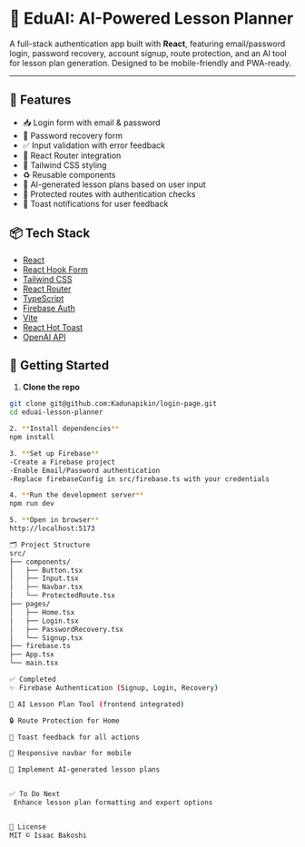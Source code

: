 # 🔐 EduAI: AI-Powered Lesson Planner

A full-stack authentication app built with **React**, featuring email/password login, password recovery, account signup, route protection, and an AI tool for lesson plan generation. Designed to be mobile-friendly and PWA-ready.

---

## 🚀 Features

- 📥 Login form with email & password
- 🔁 Password recovery form
- ✅ Input validation with error feedback
- 🔄 React Router integration
- 💅 Tailwind CSS styling
- ♻️ Reusable components
- 🤖 AI-generated lesson plans based on user input
- 🔐 Protected routes with authentication checks
- 🔔 Toast notifications for user feedback


## 📦 Tech Stack

- [React](https://reactjs.org/)
- [React Hook Form](https://react-hook-form.com/)
- [Tailwind CSS](https://tailwindcss.com/)
- [React Router](https://reactrouter.com/)
- [TypeScript](https://www.typescriptlang.org/)
- [Firebase Auth](https://firebase.google.com/products/auth)
- [Vite](https://vitejs.dev/)
- [React Hot Toast](https://react-hot-toast.com/)
- [OpenAI API](https://platform.openai.com/docs/introduction)


## 🔧 Getting Started

1. **Clone the repo**
```bash
git clone git@github.com:Kadunapikin/login-page.git
cd eduai-lesson-planner

2. **Install dependencies**
npm install

3. **Set up Firebase**
-Create a Firebase project
-Enable Email/Password authentication
-Replace firebaseConfig in src/firebase.ts with your credentials

4. **Run the development server**
npm run dev

5. **Open in browser**
http://localhost:5173

🗂️ Project Structure
src/
├── components/
│   ├── Button.tsx
│   ├── Input.tsx
│   ├── Navbar.tsx
│   └── ProtectedRoute.tsx
├── pages/
│   ├── Home.tsx
│   ├── Login.tsx
│   ├── PasswordRecovery.tsx
│   └── Signup.tsx
├── firebase.ts
├── App.tsx
└── main.tsx

✅ Completed
✨ Firebase Authentication (Signup, Login, Recovery)

🧠 AI Lesson Plan Tool (frontend integrated)

🔒 Route Protection for Home

🍞 Toast feedback for all actions

📱 Responsive navbar for mobile

🧠 Implement AI-generated lesson plans


✅ To Do Next
 Enhance lesson plan formatting and export options


📄 License
MIT © Isaac Bakoshi
